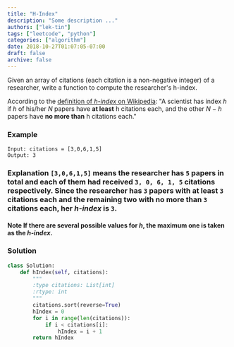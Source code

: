 ```yaml
---
title: "H-Index"
description: "Some description ..."
authors: ["lek-tin"]
tags: ["leetcode", "python"]
categories: ["algorithm"]
date: 2018-10-27T01:07:05-07:00
draft: false
archive: false
---
```

Given an array of citations (each citation is a non-negative integer) of a researcher, write a function to compute the researcher's h-index.

According to the [definition of _h-index_ on Wikipedia](https://en.wikipedia.org/wiki/H-index): "A scientist has index _h_ if _h_ of his/her _N_ papers have **at least** h citations each, and the other _N − h_ papers have **no more than** h citations each."  
### Example
```
Input: citations = [3,0,6,1,5]
Output: 3
```
### Explanation `[3,0,6,1,5]` means the researcher has `5` papers in total and each of them had received `3, 0, 6, 1, 5` citations respectively. Since the researcher has `3` papers with at least `3` citations each and the remaining two with no more than `3` citations each, her _h-index_ is `3`.
#### Note If there are several possible values for _h_, the maximum one is taken as the _h-index_.
### Solution
```python
class Solution:
    def hIndex(self, citations):
        """
        :type citations: List[int]
        :rtype: int
        """
        citations.sort(reverse=True)
        hIndex = 0
        for i in range(len(citations)):
            if i < citations[i]:
                hIndex = i + 1
        return hIndex
```